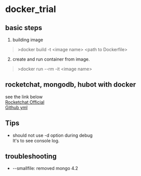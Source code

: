 # docker_trial
## basic steps
1. building image
> \>docker build -t \<image name\> \<path to Dockerfile\>
2. create and run container from image. 
> \>docker run --rm -it \<image name\>

## rocketchat, mongodb, hubot with docker
see the link below  
[Rocketchat Official](https://rocket.chat/docs/installation/docker-containers/docker-compose/)  
[Github yml](https://github.com/RocketChat/Rocket.Chat/blob/develop/docker-compose.yml)

## Tips
- should not use \-d option during debug  
It's to see console log.

## troubleshooting
- \--smallfile: removed mongo 4.2
